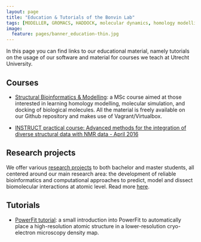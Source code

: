 ```yaml
---
layout: page
title: "Education & Tutorials of the Bonvin Lab"
tags: [MODELLER, GROMACS, HADDOCK, molecular dynamics, homology modelling, docking, p53, MDM2]
image:
  feature: pages/banner_education-thin.jpg
---
```

In this page you can find links to our educational material, namely tutorials on the usage of our software and material for courses we teach at Utrecht University.

## Courses

* [Structural Bioinformatics & Modelling](/education/molmod/): a MSc course aimed at those interested in learning homology modelling, molecular simulation, and docking of biological molecules. All the material is freely available on our Github repository and makes use of Vagrant/Virtualbox.

* [INSTRUCT practical course: Advanced methods for the integration of diverse structural data with NMR data - April 2016](/education/INSTRUCT-practical-course/)


## Research projects

We offer various [research projects](/education/research-projects/) to both bachelor and master students, all centered around our main research area: the development of reliable bioinformatics and computational approaches to predict, model and dissect biomolecular interactions at atomic level. Read more [here](/education/research-projects/).


## Tutorials

* [PowerFit tutorial](/education/powerfit/): a small introduction into
  PowerFit to automatically place a high-resolution atomic structure in a
  lower-resolution cryo-electron microscopy density map.
